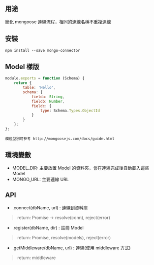 ## 用途
簡化 mongoose 連線流程，相同的連線名稱不重複連線

## 安裝
```shell
npm install --save mongo-connector
```

## Model 樣版
```javascript
module.exports = function (Schema) {
    return {
        table: 'Hello',
        schema: {
            fielda: String,
            fieldb: Number,
            fieldc: {
                type: Schema.Types.ObjectId
            }
        }
    };
};
```

```
欄位型別可參考 http://mongoosejs.com/docs/guide.html
```

## 環境變數
- MODEL_DIR: 主要放置 Model 的資料夾，會在連線完成後自動載入這些 Model
- MONGO_URL: 主要連線 URL

## API
- .connect(dbName, url) : 連線到資料庫
> return: Promise -> resolve(conn), reject(error)
   
- .register(dbName, dir) : 註冊 Model
> return: Promise, resolve(models), reject(error)

- .getMiddleware(dbName, url) : 連線(使用 middleware 方式)
> return: middleware